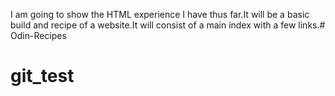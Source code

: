 I am going to show the HTML experience I have thus far.It will be a basic build and recipe of a website.It will consist of a main index with a few links.# Odin-Recipes
# git_test
